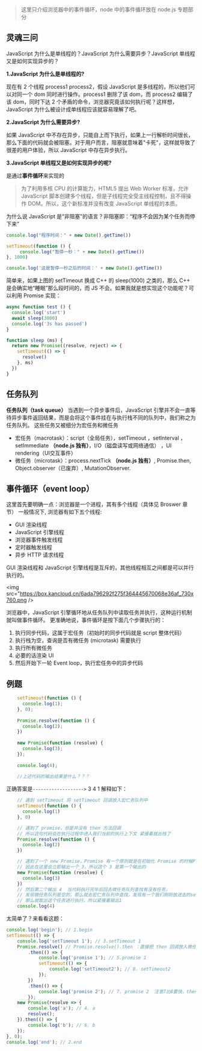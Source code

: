 >这里只介绍浏览器中的事件循环，node 中的事件循环放在 node.js 专题部分

## 灵魂三问
JavaScript 为什么是单线程的？JavaScript 为什么需要异步？JavaScript 单线程又是如何实现异步的？


**1.JavaScript 为什么是单线程的?**


现在有 2 个线程 process1 process2，假设 JavaScript 是多线程的，所以他们可以对同一个 dom 同时进行操作。process1 删除了该 dom，而 process2 编辑了该 dom，同时下达 2 个矛盾的命令，浏览器究竟该如何执行呢？这样想，JavaScript 为什么被设计成单线程应该就容易理解了吧。


**2.JavaScript 为什么需要异步?**


如果 JavaScript 中不存在异步，只能自上而下执行，如果上一行解析时间很长，那么下面的代码就会被阻塞。对于用户而言，阻塞就意味着"卡死"，这样就导致了很差的用户体验，所以 JavaScript 中存在异步执行。


**3.JavaScript 单线程又是如何实现异步的呢?**


是通过**事件循环**来实现的

>为了利用多核 CPU 的计算能力，HTML5 提出 Web Worker 标准，允许 JavaScript 脚本创建多个线程，但是子线程完全受主线程控制，且不得操作 DOM。所以，这个新标准并没有改变 JavaScript 单线程的本质。

为什么说 JavaScript 是“非阻塞”的语言？非阻塞即：“程序不会因为某个任务而停下来”
```js
console.log("程序时间：" + new Date().getTime())

setTimeout(function () {
     console.log("暂停一秒：" + new Date().getTime())
}, 1000)

console.log('这是暂停一秒之后的时间：' + new Date().getTime())
```
简单来，如果上图的 setTimeout 换成 C++ 的 sleep(1000) 之类的，那么 C++ 是会确实地“睡眠”那么段时间的，而 JS 不会。如果我就是想实现这个功能呢？可以利用 Promise 实现：
```js
async function test () {
  console.log('start')
  await sleep(3000)
  console.log('3s has passed')
}

function sleep (ms) {
  return new Promise((resolve, reject) => {
    setTimeout(() => {
      resolve()
    }, ms)
  })
}
```
## 任务队列
**任务队列（task queue）**
当遇到一个异步事件后，JavaScript 引擎并不会一直等待异步事件返回结果，而是会将这个事件挂在与执行栈不同的队列中，我们称之为任务队列。
这些任务又被细分为宏任务和微任务
- 宏任务（macrotask）：script（全局任务），setTimeout ，setInterval ，setImmediate **（node.js 独有）**，I/O（磁盘读写或网络通信） ，UI rendering（UI交互事件）
- 微任务（microtask）：process.nextTick **（node.js 独有）**, Promise.then, Object.observer（已废弃）, MutationObserver.

## 事件循环（event loop）
这里首先要明确一点：浏览器是一个进程，其有多个线程（具体见 Broswer 章节）
一般情况下, 浏览器有如下五个线程:
*   GUI 渲染线程
*   JavaScript 引擎线程
*   浏览器事件触发线程
*   定时器触发线程
*   异步 HTTP 请求线程


GUI 渲染线程和 JavaScript 引擎线程是互斥的，其他线程相互之间都是可以并行执行的。

<img src="https://box.kancloud.cn/6ada796292f275f364445670068e36af_730x760.png />


浏览器中，JavaScript 引擎循环地从任务队列中读取任务并执行，这种运行机制就叫做事件循环。
更准确地说，事件循环是按下面几个步骤执行的：
1.  执行同步代码，这属于宏任务（初始时的同步代码就是 script 整体代码）
2.  执行栈为空，查询是否有微任务 (microtask) 需要执行
3.  执行所有微任务
4.  必要的话渲染 UI
5.  然后开始下一轮 Event loop，执行宏任务中的异步代码

## 例题
```js
    setTimeout(function () {
      console.log(1);
    }, 0);
    
    Promise.resolve(function () {
      console.log(2);
    })
    
    new Promise(function (resolve) {
      console.log(3);
    });
    
    console.log(4);
    
    //上述代码的输出结果是什么？？？
```
正确答案是`------------------->` 3 4 1 
解释如下：
``` js
    // 遇到 setTimeout 将 setTimeout 回调放入宏仁务队列中
    setTimeout(function () {
      console.log(1)
    }, 0)

    // 遇到了 promise，但是并没有 then 方法回调 
    // 所以这句代码会在执行过程中进入我们当前的执行上下文 紧接着就出栈了
    Promise.resolve(function () {
      console.log(2)
    })

    // 遇到了一个 new Promise，Promise 有一个原则就是在初始化 Promise 的时候Promise 内部的构造器函数会立即执行，
    // 因此在这里会立即输出一个 3，所以这个 3 是第一个输出的
    new Promise(function (resolve) {
      console.log(3)
    })
    // 然后第二个输出 4  当代码执行完毕后回去微任务队列查找有没有任务，
    // 发现微任务队列是空的，那么就去宏仁务队列中查找，发现有一个我们刚刚放进去的setTimeout 回调函数，
    // 那么就取出这个任务进行执行，所以紧接着输出1
    console.log(4)
```

太简单了？来看看这题：
```js
console.log('begin'); // 1.begin
setTimeout(() => {
    console.log('setTimeout 1'); // 3.setTimeout 1
    Promise.resolve() // Promise.resolve().then ：直接把 then 回调放入微任务队列
        .then(() => {
            console.log('promise 1'); // 5.promise 1
            setTimeout(() => {
                console.log('setTimeout2'); // 8. setTimeout2
            });
        })
        .then(() => {
            console.log('promise 2'); // 7. promise 2  注意7比8要快，then 方法返回一个新的 Promise 对象
        });
    new Promise(resolve => {
        console.log('a'); // 4. a
        resolve();
    }).then(() => {
        console.log('b'); // 6. b
    });
}, 0);
console.log('end'); // 2.end
```
